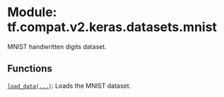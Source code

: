 <div itemscope itemtype="http://developers.google.com/ReferenceObject">
<meta itemprop="name" content="tf.compat.v2.keras.datasets.mnist" />
<meta itemprop="path" content="Stable" />
</div>

# Module: tf.compat.v2.keras.datasets.mnist

MNIST handwritten digits dataset.

<!-- Placeholder for "Used in" -->


## Functions

[`load_data(...)`](../../../../../tf/keras/datasets/mnist/load_data.md): Loads the MNIST dataset.

